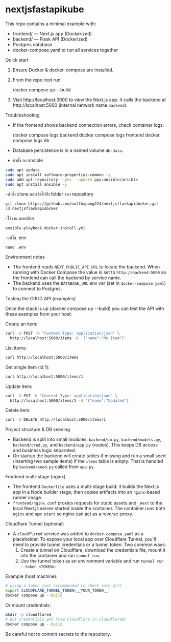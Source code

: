 # nextjsfastapikube

This repo contains a minimal example with:

- frontend/ — Next.js app (Dockerized)
- backend/ — Flask API (Dockerized)
- Postgres database
- docker-compose.yaml to run all services together

Quick start

1. Ensure Docker & docker-compose are installed.
2. From the repo root run:

   docker compose up --build

3. Visit http://localhost:3000 to view the Next.js app. It calls the backend at http://localhost:5000 (internal network name `backend`).

Troubleshooting

- If the frontend shows backend connection errors, check container logs:

  docker compose logs backend
  docker compose logs frontend
  docker compose logs db

- Database persistence is in a named volume `db-data`.

- คำสั่ง ลง ansible
```bash
sudo apt update
sudo apt install software-properties-common -y
sudo add-apt-repository --yes --update ppa:ansible/ansible
sudo apt install ansible -y

```
-คำสั่ง clone และเข้าไปยัง folder ของ repository
```bash
git clone https://github.com/nutthapong224/nextjsflaskapidocker.git 
cd nextjsflaskapidocker

```
-ใช้งาน ansible

```
ansible-playbook docker-install.yml

```
-แก้ไข .env 
```
nano .env
```
Environment notes

- The frontend reads `NEXT_PUBLIC_API_URL` to locate the backend. When running with Docker Compose the value is set to `http://backend:5000` so the frontend can call the backend by service name.
- The backend uses the `DATABASE_URL` env var (set in `docker-compose.yaml`) to connect to Postgres.

Testing the CRUD API (examples)

Once the stack is up (docker compose up --build) you can test the API with these examples from your host:

Create an item:

```bash
curl -X POST -H "Content-Type: application/json" \
  http://localhost:5000/items -d '{"name":"My Item"}'
```

List items:

```bash
curl http://localhost:5000/items
```

Get single item (id 1):

```bash
curl http://localhost:5000/items/1
```

Update item:

```bash
curl -X PUT -H "Content-Type: application/json" \
  http://localhost:5000/items/1 -d '{"name":"Updated"}'
```

Delete item:

```bash
curl -X DELETE http://localhost:5000/items/1
```

Project structure & DB seeding

- Backend is split into small modules: `backend/db.py`, `backend/models.py`, `backend/crud.py`, and `backend/app.py` (routes). This keeps DB access and business logic separated.
- On startup the backend will create tables if missing and run a small seed (inserting two sample items) if the `items` table is empty. That is handled by `backend/seed.py` called from `app.py`.

Frontend multi-stage (nginx)

- The frontend `Dockerfile` uses a multi-stage build: it builds the Next.js app in a Node builder stage, then copies artifacts into an `nginx`-based runner image.
- `frontend/nginx.conf` proxies requests for static assets and `_next` to the local Next.js server started inside the container. The container runs both `nginx` and `npm start` so nginx can act as a reverse-proxy.

Cloudflare Tunnel (optional)

- A `cloudflared` service was added to `docker-compose.yaml` as a placeholder. To expose your local app over Cloudflare Tunnel, you'll need to provide tunnel credentials or a tunnel token. Two common ways:
  1. Create a tunnel on Cloudflare, download the credentials file, mount it into the container and run `tunnel run`.
  2. Use the tunnel token as an environment variable and run `tunnel run --token <TOKEN>`.

Example (host machine):

```bash
# using a token (not recommended to check into git)
export CLOUDFLARE_TUNNEL_TOKEN=__YOUR_TOKEN__
docker compose up --build
```

Or mount credentials:

```bash
mkdir -p cloudflared
# put credentials.yml from Cloudflare in cloudflared/
docker compose up --build
```

Be careful not to commit secrets to the repository.


